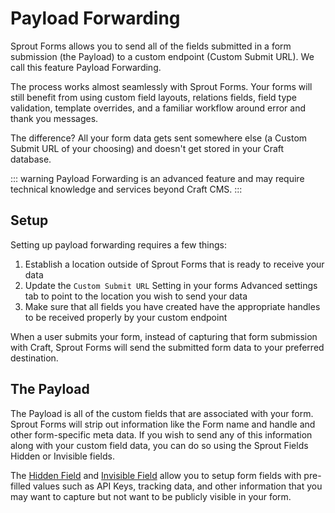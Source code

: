 # Payload Forwarding

Sprout Forms allows you to send all of the fields submitted in a form submission (the Payload) to a custom endpoint (Custom Submit URL).  We call this feature Payload Forwarding.  

The process works almost seamlessly with Sprout Forms. Your forms will still benefit from using custom field layouts, relations fields, field type validation, template overrides, and a familiar workflow around error and thank you messages.

The difference? All your form data gets sent somewhere else (a Custom Submit URL of your choosing) and doesn't get stored in your Craft database.

::: warning
Payload Forwarding is an advanced feature and may require technical knowledge and services beyond Craft CMS.
:::

## Setup

Setting up payload forwarding requires a few things:

1. Establish a location outside of Sprout Forms that is ready to receive your data
2. Update the `Custom Submit URL` Setting in your forms Advanced settings tab to point to the location you wish to send your data
3. Make sure that all fields you have created have the appropriate handles to be received properly by your custom endpoint

When a user submits your form, instead of capturing that form submission with Craft, Sprout Forms will send the submitted form data to your preferred destination.

## The Payload

The Payload is all of the custom fields that are associated with your form. Sprout Forms will strip out information like the Form name and handle and other form-specific meta data. If you wish to send any of this information along with your custom field data, you can do so using the Sprout Fields Hidden or Invisible fields.

The [Hidden Field](../fields/hidden-field.md) and [Invisible Field](../fields/invisible-field.md) allow you to setup form fields with pre-filled values such as API Keys, tracking data, and other information that you may want to capture but not want to be publicly visible in your form.